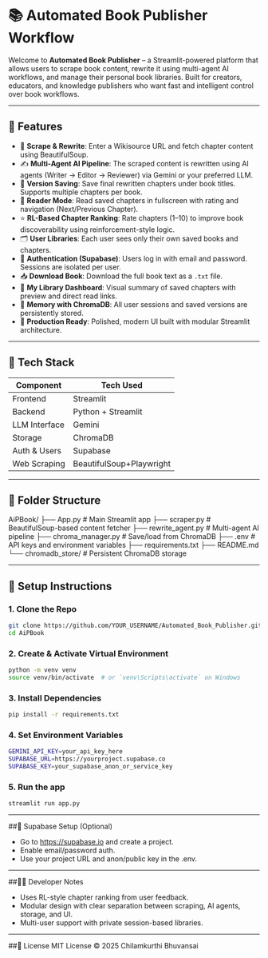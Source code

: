 # 📚 Automated Book Publisher Workflow

Welcome to **Automated Book Publisher** – a Streamlit-powered platform that allows users to scrape book content, rewrite it using multi-agent AI workflows, and manage their personal book libraries. Built for creators, educators, and knowledge publishers who want fast and intelligent control over book workflows.

---

## 🚀 Features

- 🔧 **Scrape & Rewrite**: Enter a Wikisource URL and fetch chapter content using BeautifulSoup.
- ✍️ **Multi-Agent AI Pipeline**: The scraped content is rewritten using AI agents (Writer → Editor → Reviewer) via Gemini or your preferred LLM.
- 💾 **Version Saving**: Save final rewritten chapters under book titles. Supports multiple chapters per book.
- 📖 **Reader Mode**: Read saved chapters in fullscreen with rating and navigation (Next/Previous Chapter).
- ⭐ **RL-Based Chapter Ranking**: Rate chapters (1–10) to improve book discoverability using reinforcement-style logic.
- 🗂️ **User Libraries**: Each user sees only their own saved books and chapters.
- 🔐 **Authentication (Supabase)**: Users log in with email and password. Sessions are isolated per user.
- 📥 **Download Book**: Download the full book text as a `.txt` file.
- 📂 **My Library Dashboard**: Visual summary of saved chapters with preview and direct read links.
- 🧠 **Memory with ChromaDB**: All user sessions and saved versions are persistently stored.
- 🎯 **Production Ready**: Polished, modern UI built with modular Streamlit architecture.

---

## 🧱 Tech Stack

| Component      | Tech Used                      |
|----------------|--------------------------------|
| Frontend       | Streamlit                      |
| Backend        | Python + Streamlit             |
| LLM Interface  | Gemini                         |
| Storage        | ChromaDB                       |
| Auth & Users   | Supabase                       |
| Web Scraping   | BeautifulSoup+Playwright       |

---

## 📂 Folder Structure

AiPBook/
├── App.py # Main Streamlit app
├── scraper.py # BeautifulSoup-based content fetcher
├── rewrite_agent.py # Multi-agent AI pipeline
├── chroma_manager.py # Save/load from ChromaDB
├── .env # API keys and environment variables
├── requirements.txt
├── README.md
└── chromadb_store/ # Persistent ChromaDB storage


---

## 🔧 Setup Instructions

### 1. Clone the Repo

```bash
git clone https://github.com/YOUR_USERNAME/Automated_Book_Publisher.git
cd AiPBook
```

### 2. Create & Activate Virtual Environment
```bash
python -m venv venv
source venv/bin/activate  # or `venv\Scripts\activate` on Windows
```
### 3. Install Dependencies
```bash
pip install -r requirements.txt
```
### 4. Set Environment Variables
```bash
GEMINI_API_KEY=your_api_key_here
SUPABASE_URL=https://yourproject.supabase.co
SUPABASE_KEY=your_supabase_anon_or_service_key
```

### 5. Run the app
```bash
streamlit run app.py
```
---
##🔐 Supabase Setup (Optional)
- Go to https://supabase.io and create a project.
- Enable email/password auth.
- Use your project URL and anon/public key in the .env.
---
##👨‍💻 Developer Notes
- Uses RL-style chapter ranking from user feedback.
- Modular design with clear separation between scraping, AI agents, storage, and UI.
- Multi-user support with private session-based libraries.
---
##📝 License
MIT License © 2025 Chilamkurthi Bhuvansai



